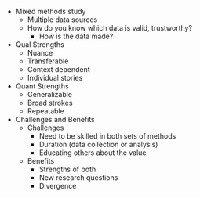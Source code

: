 - Mixed methods study
  - Multiple data sources
  - How do you know which data is valid, trustworthy?
    - How is the data made?
- Qual Strengths
  - Nuance
  - Transferable
  - Context dependent
  - Individual stories
- Quant Strengths
  - Generalizable
  - Broad strokes
  - Repeatable
- Challenges and Benefits
  - Challenges
    - Need to be skilled in both sets of methods
    - Duration (data collection or analysis)
    - Educating others about the value
  - Benefits
    - Strengths of both 
    - New research questions 
    - Divergence
